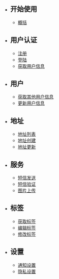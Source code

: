 - ## 开始使用
    - [概括](/docs/{{version}}/overview)
- ## 用户认证
    - [注册](/docs/{{version}}/auth/register)
    - [登陆](/docs/{{version}}/auth/login)
    - [获取用户信息](/docs/{{version}}/auth/profile)
- ## 用户
    - [获取其他用户信息](/docs/{{version}}/user/users)
    - [更新用户信息](/docs/{{version}}/user/user-update)
- ## 地址
    - [地址列表](/docs/{{version}}/site/sites)
    - [地址创建](/docs/{{version}}/site/site-create)
    - [地址更新](/docs/{{version}}/site/site-update)
- ## 服务
    - [短信发送](/docs/{{version}}/service/sms-code)
    - [短信验证](/docs/{{version}}/service/sms-verify)
    - [图片上传](/docs/{{version}}/service/file-oss)
- ## 标签
    - [获取标签](/docs/{{version}}/tag/tags)
    - [编辑标签](/docs/{{version}}/tag/tag-edit)
    - [修改标签](/docs/{{version}}/tag/tag-update)
- ## 设置
    - [通知设置](/docs/{{version}}/setting/notify)
    - [隐私设置](/docs/{{version}}/setting/privacy)